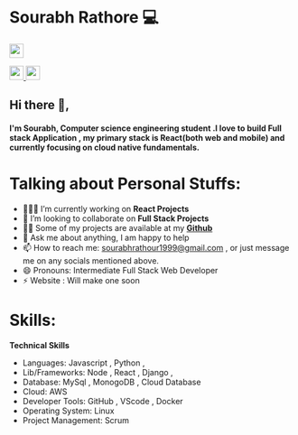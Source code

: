 # Sourabh Rathore 💻
<p>
<a href="https://twitter.com/_Rathoresourabh"><img src="https://aleen42.github.io/badges/src/twitter.svg" height=25></a> 

<a href="https://www.linkedin.com/in/sourabh-rathore-664125154/"><img src="https://img.shields.io/badge/linkedin-%230077B5.svg?&style=for-the-badge&logo=linkedin&logoColor=white" height=25>
<a href="https://www.instagram.com/wtfsourabh/"><img src="https://img.shields.io/badge/instagram-%23E4405F.svg?&style=for-the-badge&logo=instagram&logoColor=white" height=25>

 </a> 
</p>
 
  
## Hi there 👋,           
#### I'm Sourabh, Computer science engineering student .I love to build Full stack Application , my primary stack is React(both web and mobile) and currently focusing on cloud native fundamentals.

<!-- <img align="right" alt="GIF" src="https://miro.medium.com/max/875/1*Urc28sbnORGOW5oyohQ06g.gif" width="400px" />   -->

# Talking about Personal Stuffs:

- 👨🏽‍💻 I’m currently working on **React Projects**
- 👯 I’m looking to collaborate on **Full Stack Projects**</a>
- 👨‍💻 Some of my projects are available at my <a href="https://github.com/Rathoresourabh?tab=repositories">**Github**</a>
- 💬 Ask me about anything, I am happy to help
- 📫 How to reach me: sourabhrathour1999@gmail.com , or just message me on any socials mentioned above.
- 😄 Pronouns: Intermediate Full Stack Web Developer
- ⚡ Website : Will make one soon</a>

# Skills:

**Technical Skills**
- Languages: Javascript , Python ,
- Lib/Frameworks: Node , React , Django ,
- Database:  MySql , MonogoDB , Cloud Database
- Cloud: AWS
- Developer Tools: GitHub , VScode , Docker
- Operating System: Linux
- Project Management: Scrum


